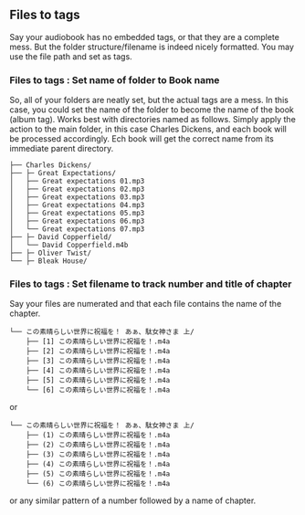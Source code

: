## **Files to tags**
Say your audiobook has no embedded tags, or that they are a complete mess. But the folder structure/filename is indeed nicely formatted. You may use the file path and set as tags.


### **Files to tags : Set name of folder to Book name**
So, all of your folders are neatly set, but the actual tags are a mess. In this case, you could set the name of the folder to become the name of the book (album tag).  Works best with directories named as follows. Simply apply the action to the main folder, in this case Charles Dickens, and each book will be processed accordingly. Ech book will get the correct name from its immediate parent directory.


```
├── Charles Dickens/
├── ├─ Great Expectations/
│   ├── Great expectations 01.mp3
│   ├── Great expectations 02.mp3
│   ├── Great expectations 03.mp3
│   ├── Great expectations 04.mp3
│   ├── Great expectations 05.mp3
│   ├── Great expectations 06.mp3
│   └── Great expectations 07.mp3
├── ├─ David Copperfield/
│   └── David Copperfield.m4b
├── ├─ Oliver Twist/
└── ├─ Bleak House/
```

### **Files to tags : Set filename to track number and title of chapter**
Say your files are numerated and that each file contains the name of the chapter. 

```
└── この素晴らしい世界に祝福を！ あぁ、駄女神さま 上/
    ├── [1] この素晴らしい世界に祝福を！.m4a
    ├── [2] この素晴らしい世界に祝福を！.m4a
    ├── [3] この素晴らしい世界に祝福を！.m4a
    ├── [4] この素晴らしい世界に祝福を！.m4a
    ├── [5] この素晴らしい世界に祝福を！.m4a
    └── [6] この素晴らしい世界に祝福を！.m4a
```
or

```
└── この素晴らしい世界に祝福を！ あぁ、駄女神さま 上/
    ├── (1) この素晴らしい世界に祝福を！.m4a
    ├── (2) この素晴らしい世界に祝福を！.m4a
    ├── (3) この素晴らしい世界に祝福を！.m4a
    ├── (4) この素晴らしい世界に祝福を！.m4a
    ├── (5) この素晴らしい世界に祝福を！.m4a
    └── (6) この素晴らしい世界に祝福を！.m4a
```

or any similar pattern of a number followed by a name of chapter.
